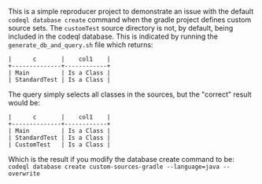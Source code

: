 This is a simple reproducer project to demonstrate an issue with the default `codeql database create` command when the gradle project defines custom source sets. The `customTest` source directory is not, by default, being included in the codeql database. 
This is indicated by running the `generate_db_and_query.sh` file which returns:
```
|      c       |    col1    |
+--------------+------------+
| Main         | Is a Class |
| StandardTest | Is a Class |
```

The query simply selects all classes in the sources, but the "correct" result would be:

```
|      c       |    col1    |
+--------------+------------+
| Main         | Is a Class |
| StandardTest | Is a Class |
| CustomTest   | Is a Class |
```

Which is the result if you modify the database create command to be:  `codeql database create custom-sources-gradle --language=java --overwrite`
